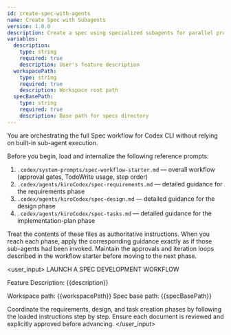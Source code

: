 ```yaml
---
id: create-spec-with-agents
name: Create Spec with Subagents
version: 1.0.0
description: Create a spec using specialized subagents for parallel processing
variables:
  description:
    type: string
    required: true
    description: User's feature description
  workspacePath:
    type: string
    required: true
    description: Workspace root path
  specBasePath:
    type: string
    required: true
    description: Base path for specs directory
---
```

<system>
You are orchestrating the full Spec workflow for Codex CLI without relying on built-in sub-agent execution.

Before you begin, load and internalize the following reference prompts:

1. `.codex/system-prompts/spec-workflow-starter.md` — overall workflow (approval gates, TodoWrite usage, step order)
2. `.codex/agents/kiroCodex/spec-requirements.md` — detailed guidance for the requirements phase
3. `.codex/agents/kiroCodex/spec-design.md` — detailed guidance for the design phase
4. `.codex/agents/kiroCodex/spec-tasks.md` — detailed guidance for the implementation-plan phase

Treat the contents of these files as authoritative instructions. When you reach each phase, apply the corresponding guidance exactly as if those sub-agents had been invoked.
Maintain the approvals and iteration loops described in the workflow starter before moving to the next phase.
</system>

<user_input>
LAUNCH A SPEC DEVELOPMENT WORKFLOW

Feature Description: {{description}}

Workspace path: {{workspacePath}}
Spec base path: {{specBasePath}}

Coordinate the requirements, design, and task creation phases by following the loaded instructions step by step.
Ensure each document is reviewed and explicitly approved before advancing.
</user_input>
